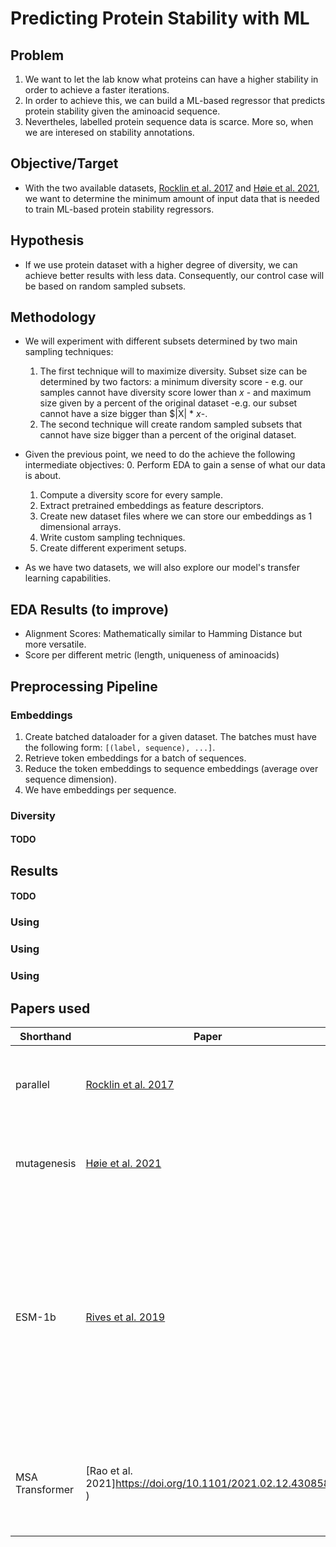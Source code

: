 # Predicting Protein Stability with ML

## Problem
1. We want to let the lab know what proteins can have a higher stability in order to achieve a faster iterations.
2. In order to achieve this, we can build a ML-based regressor that predicts protein stability given the aminoacid sequence.
3. Nevertheles, labelled protein sequence data is scarce. More so, when we are interesed on stability annotations.

## Objective/Target
* With the two available datasets, [Rocklin et al. 2017](https://doi.org/10.1126/science.aan0693) and [Høie et al. 2021](https://doi.org/10.1101/2021.06.26.450037), we want to determine the minimum amount of input data that is needed to train ML-based protein stability regressors.

## Hypothesis
* If we use protein dataset with a higher degree of diversity, we can achieve better results with less data. Consequently, our control case will be based on random sampled subsets.

## Methodology 
* We will experiment with different subsets determined by two main sampling techniques:
	1. The first technique will to maximize diversity. Subset size can be determined by two factors: a minimum diversity score - e.g. our samples cannot have diversity score lower than $x$ - and maximum size given by a percent of the original dataset -e.g. our subset cannot have a size bigger than $|X| * $x$-.
	2. The second technique will create random sampled subsets that cannot have size bigger than a percent of the original dataset.

* Given the previous point, we need to do the achieve the following intermediate objectives:
	0. Perform EDA to gain a sense of what our data is about.
	1. Compute a diversity score for every sample.
	2. Extract pretrained embeddings as feature descriptors. 
	3. Create new dataset files where we can store our embeddings as 1 dimensional arrays.
	4. Write custom sampling techniques. 
	5. Create different experiment setups.

* As we have two datasets, we will also explore our model's transfer learning capabilities.

## EDA Results (to improve)
* Alignment Scores: Mathematically similar to Hamming Distance but more versatile.
* Score per different metric (length, uniqueness of aminoacids) 

## Preprocessing Pipeline

### Embeddings
1. Create batched dataloader for a given dataset. The batches must have the following form: `[(label, sequence), ...]`.
2. Retrieve token embeddings for a batch of sequences.
3. Reduce the token embeddings to sequence embeddings (average over sequence dimension).
4. We have embeddings per sequence.

### Diversity
#### TODO

## Results 
#### TODO

### Using
### Using
### Using

## Papers used

|    Shorthand   |             Paper           |      Dataset     |     Description      |    Use    |
|----------------|-----------------------------|------------------|----------------------|-----------|
| parallel       | [Rocklin et al. 2017](https://doi.org/10.1126/science.aan0693)  |    -  | 1D Protein Sequences with the custom stability scores(?).                 | Input Data to ESM1-b |
| mutagenesis    | [Høie et al. 2021](https://doi.org/10.1101/2021.06.26.450037)   |    -  | 1D Protein Sequences with their ddG values annotated by Rosseta.          | Input Data to ESM1-b + Transfer Learning |
| ESM-1b         | [Rives et al. 2019](https://doi.org/10.1101/622803)             | UR50  | Pretrained SOTA general-purpose protein language model. Can be used to predict structure, function and other protein properties directly from individual sequences. | We pass protein sequences as input and extract embeddings that are used as feature descriptors. We attempt to train one or more models that can predict protein stability. |
| MSA Transformer| [Rao et al. 2021]https://doi.org/10.1101/2021.02.12.430858 )    |    -  | TODO                                                                      | They report improved results when maximizing diversity as Hamming Distance. |

